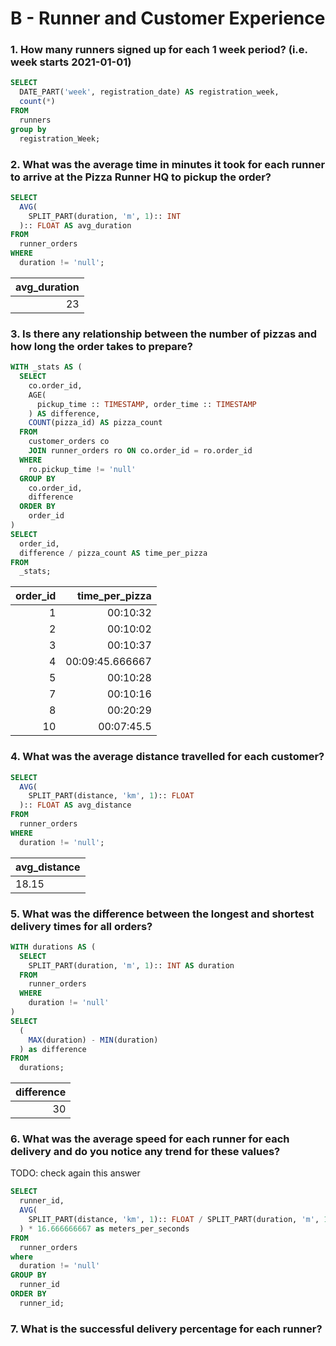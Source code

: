 # B - Runner and Customer Experience

### 1. How many runners signed up for each 1 week period? (i.e. week starts 2021-01-01)
```sql
SELECT 
  DATE_PART('week', registration_date) AS registration_week, 
  count(*) 
FROM 
  runners 
group by 
  registration_Week;
```

### 2. What was the average time in minutes it took for each runner to arrive at the Pizza Runner HQ to pickup the order?
```sql
SELECT 
  AVG(
    SPLIT_PART(duration, 'm', 1):: INT
  ):: FLOAT AS avg_duration 
FROM 
  runner_orders 
WHERE 
  duration != 'null';
```
|avg_duration|
|-----------:|
|23          |

### 3. Is there any relationship between the number of pizzas and how long the order takes to prepare?
```sql
WITH _stats AS (
  SELECT 
    co.order_id, 
    AGE(
      pickup_time :: TIMESTAMP, order_time :: TIMESTAMP
    ) AS difference, 
    COUNT(pizza_id) AS pizza_count 
  FROM 
    customer_orders co 
    JOIN runner_orders ro ON co.order_id = ro.order_id 
  WHERE 
    ro.pickup_time != 'null' 
  GROUP BY 
    co.order_id, 
    difference 
  ORDER BY 
    order_id
) 
SELECT 
  order_id, 
  difference / pizza_count AS time_per_pizza 
FROM 
  _stats;
```
|order_id | time_per_pizza  |
|---------:|---------------:|
|       1 | 00:10:32       |
|       2 | 00:10:02       |
|       3 | 00:10:37       |
|       4 | 00:09:45.666667|
|       5 | 00:10:28       |
|       7 | 00:10:16       |
|       8 | 00:20:29       |
|      10 | 00:07:45.5     |

### 4. What was the average distance travelled for each customer?
```sql
SELECT                       
  AVG(
    SPLIT_PART(distance, 'km', 1):: FLOAT
  ):: FLOAT AS avg_distance 
FROM 
  runner_orders 
WHERE 
  duration != 'null';
```
|avg_distance |
|-------------|
|       18.15 |

### 5. What was the difference between the longest and shortest delivery times for all orders?
```sql
WITH durations AS (
  SELECT 
    SPLIT_PART(duration, 'm', 1):: INT AS duration 
  FROM 
    runner_orders 
  WHERE 
    duration != 'null'
) 
SELECT 
  (
    MAX(duration) - MIN(duration)
  ) as difference 
FROM 
  durations;
```
| difference|
|----------:|
|        30 |

### 6. What was the average speed for each runner for each delivery and do you notice any trend for these values?
TODO: check again this answer
```sql
SELECT 
  runner_id, 
  AVG(
    SPLIT_PART(distance, 'km', 1):: FLOAT / SPLIT_PART(duration, 'm', 1):: FLOAT
  ) * 16.666666667 as meters_per_seconds 
FROM 
  runner_orders 
where 
  duration != 'null' 
GROUP BY 
  runner_id 
ORDER BY 
  runner_id;
```
### 7. What is the successful delivery percentage for each runner?
